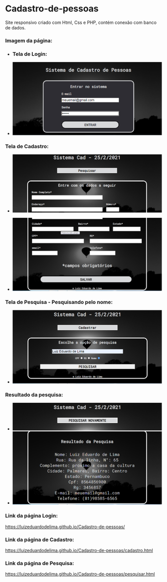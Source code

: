 # Cadastro-de-pessoas
Site responsivo criado com Html, Css e PHP, contém conexão com banco de dados.

### Imagem da página:
*  ### Tela de Login:
* ![parte 1](https://github.com/LuizEduardodeLima/cadastro-de-pessoas/blob/main/imgs-readme/tela-01.png)

### Tela de Cadastro:
* ![parte 2](https://github.com/LuizEduardodeLima/cadastro-de-pessoas/blob/main/imgs-readme/tela-02.png)

*  ![parte 3](https://github.com/LuizEduardodeLima/cadastro-de-pessoas/blob/main/imgs-readme/tela-03.png)

### Tela de Pesquisa -  Pesquisando pelo nome:
*  ![parte 4](https://github.com/LuizEduardodeLima/cadastro-de-pessoas/blob/main/imgs-readme/tela-04.png)

### Resultado da pesquisa:
*  ![parte 5](https://github.com/LuizEduardodeLima/cadastro-de-pessoas/blob/main/imgs-readme/tela-05.png)
*  ![parte 6](https://github.com/LuizEduardodeLima/cadastro-de-pessoas/blob/main/imgs-readme/tela-06.png)

### Link da página Login:
<https://luizeduardodelima.github.io/Cadastro-de-pessoas/>

### Link da página de Cadastro:
<https://luizeduardodelima.github.io/Cadastro-de-pessoas/cadastro.html>

### Link da página de Pesquisa:
<https://luizeduardodelima.github.io/Cadastro-de-pessoas/pesquisar.html>
